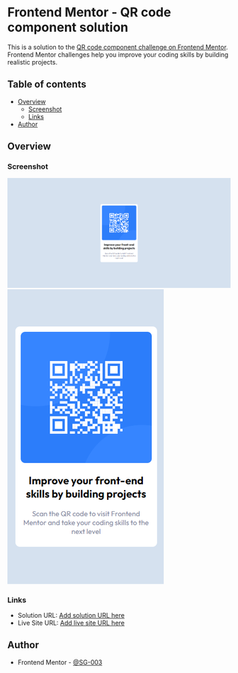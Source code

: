 # Frontend Mentor - QR code component solution

This is a solution to the [QR code component challenge on Frontend Mentor](https://www.frontendmentor.io/challenges/qr-code-component-iux_sIO_H). Frontend Mentor challenges help you improve your coding skills by building realistic projects.

## Table of contents

- [Overview](#overview)
  - [Screenshot](#screenshot)
  - [Links](#links)
- [Author](#author)

## Overview

### Screenshot

![](./screenshots/desktop.png)
![](./screenshots/mobile.png)

### Links

- Solution URL: [Add solution URL here](https://github.com/SG-003/fe-mentor-qr-code-component)
- Live Site URL: [Add live site URL here](https://sg-003.github.io/fe-mentor-qr-code-component/)

## Author

- Frontend Mentor - [@SG-003](https://www.frontendmentor.io/profile/SG-003)
